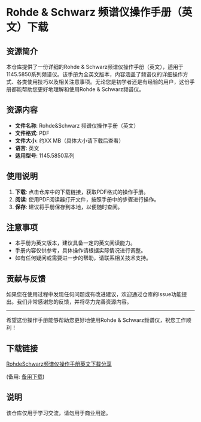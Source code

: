 # Rohde & Schwarz 频谱仪操作手册（英文）下载

## 资源简介

本仓库提供了一份详细的Rohde & Schwarz频谱仪操作手册（英文），适用于1145.5850系列频谱仪。该手册为全英文版本，内容涵盖了频谱仪的详细操作方式、各类使用技巧以及相关注意事项。无论您是初学者还是有经验的用户，这份手册都能帮助您更好地理解和使用Rohde & Schwarz频谱仪。

## 资源内容

- **文件名称**: Rohde&Schwarz 频谱仪操作手册（英文）
- **文件格式**: PDF
- **文件大小**: 约XX MB（具体大小请下载后查看）
- **语言**: 英文
- **适用型号**: 1145.5850系列

## 使用说明

1. **下载**: 点击仓库中的下载链接，获取PDF格式的操作手册。
2. **阅读**: 使用PDF阅读器打开文件，按照手册中的步骤进行操作。
3. **保存**: 建议将手册保存到本地，以便随时查阅。

## 注意事项

- 本手册为英文版本，建议具备一定的英文阅读能力。
- 手册内容仅供参考，具体操作请根据实际情况进行调整。
- 如有任何疑问或需要进一步的帮助，请联系相关技术支持。

## 贡献与反馈

如果您在使用过程中发现任何问题或有改进建议，欢迎通过仓库的Issue功能提出。我们非常感谢您的反馈，并将尽力完善资源内容。

---

希望这份操作手册能够帮助您更好地使用Rohde & Schwarz频谱仪，祝您工作顺利！

## 下载链接
[RohdeSchwarz频谱仪操作手册英文下载分享](https://pan.quark.cn/s/1efbd7551d16) 

(备用: [备用下载](https://pan.baidu.com/s/1FJl_bjbDvgTED5lkeVqLCg?pwd=1234))

## 说明

该仓库仅用于学习交流，请勿用于商业用途。
